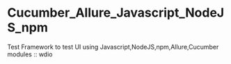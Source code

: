 # Cucumber_Allure_Javascript_NodeJS_npm
Test Framework to test UI using Javascript,NodeJS,npm,Allure,Cucumber modules :: wdio
